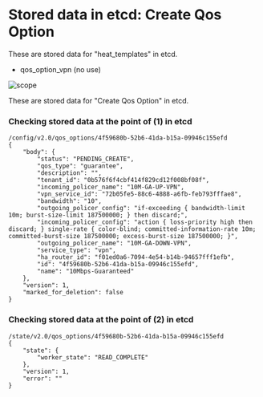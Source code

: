 # Stored data in etcd: Create Qos Option

These are stored data for "heat_templates" in etcd.

* qos_option_vpn (no use)

![scope](../../images/esi_interface.009.png)

These are stored data for "Create Qos Option" in etcd.

### Checking stored data at the point of (1) in etcd

```
/config/v2.0/qos_options/4f59680b-52b6-41da-b15a-09946c155efd
{
    "body": {
        "status": "PENDING_CREATE", 
        "qos_type": "guarantee", 
        "description": "", 
        "tenant_id": "0b576f6f4cbf414f829cd12f008bf08f", 
        "incoming_policer_name": "10M-GA-UP-VPN", 
        "vpn_service_id": "72b05fe5-88c6-4888-a6fb-feb793fffae8", 
        "bandwidth": "10", 
        "outgoing_policer_config": "if-exceeding { bandwidth-limit 10m; burst-size-limit 187500000; } then discard;", 
        "incoming_policer_config": "action { loss-priority high then discard; } single-rate { color-blind; committed-information-rate 10m; committed-burst-size 187500000; excess-burst-size 187500000; }", 
        "outgoing_policer_name": "10M-GA-DOWN-VPN", 
        "service_type": "vpn", 
        "ha_router_id": "f01ed0a6-7094-4e54-b14b-94657fff1efb", 
        "id": "4f59680b-52b6-41da-b15a-09946c155efd", 
        "name": "10Mbps-Guaranteed"
    }, 
    "version": 1, 
    "marked_for_deletion": false
}
```

### Checking stored data at the point of (2) in etcd

```
/state/v2.0/qos_options/4f59680b-52b6-41da-b15a-09946c155efd
{
    "state": {
        "worker_state": "READ_COMPLETE"
    }, 
    "version": 1, 
    "error": ""
}
```

